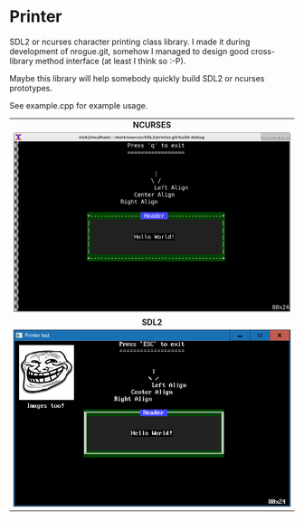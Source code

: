 # Printer
SDL2 or ncurses character printing class library.
I made it during development of nrogue.git, somehow I managed to design good
cross-library method interface (at least I think so :-P).

Maybe this library will help somebody quickly build SDL2 or ncurses prototypes.

See example.cpp for example usage.

<TABLE>
  <TR>
    <TD align="center"><B>NCURSES</B></TD>
  </TR>
  <TR>
    <TD align="center"><IMG src="github-front/ncurses.png"></IMG></TD>
  </TR>
    <TD align="center"><B>SDL2</B></TD>
  </TR>
  <TR>    
    <TD><IMG src="github-front/sdl2.png" width="905px"></IMG></TD>
  </TR>  
</TABLE>
